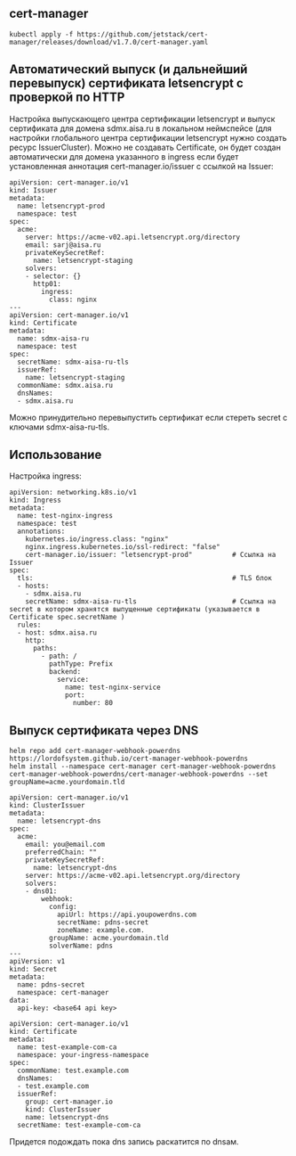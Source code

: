 ## cert-manager

```
kubectl apply -f https://github.com/jetstack/cert-manager/releases/download/v1.7.0/cert-manager.yaml
```

## Автоматический выпуск (и дальнейший перевыпуск) сертификата letsencrypt с проверкой по HTTP

Настройка выпускающего центра сертификации letsencrypt и выпуск сертификата для домена sdmx.aisa.ru в локальном неймспейсе (для настройки глобального центра сертификации letsencrypt нужно создать ресурс IssuerCluster). Можно не создавать Certificate, он будет создан автоматически для домена указанного в ingress если будет установленная аннотация cert-manager.io/issuer с ссылкой на Issuer:

```
apiVersion: cert-manager.io/v1
kind: Issuer
metadata:
  name: letsencrypt-prod
  namespace: test
spec:
  acme:
    server: https://acme-v02.api.letsencrypt.org/directory
    email: sarj@aisa.ru
    privateKeySecretRef:
      name: letsencrypt-staging
    solvers:
    - selector: {}
      http01:
        ingress:
          class: nginx
---
apiVersion: cert-manager.io/v1
kind: Certificate
metadata:
  name: sdmx-aisa-ru
  namespace: test
spec:
  secretName: sdmx-aisa-ru-tls
  issuerRef:
    name: letsencrypt-staging
  commonName: sdmx.aisa.ru
  dnsNames:
  - sdmx.aisa.ru
```

Можно принудительно перевыпустить сертификат если стереть secret c ключами sdmx-aisa-ru-tls.

## Использование

Настройка ingress:

```
apiVersion: networking.k8s.io/v1
kind: Ingress
metadata:
  name: test-nginx-ingress
  namespace: test
  annotations:
    kubernetes.io/ingress.class: "nginx"
    nginx.ingress.kubernetes.io/ssl-redirect: "false"
    cert-manager.io/issuer: "letsencrypt-prod"          # Ссылка на Issuer
spec:
  tls:                                                  # TLS блок
  - hosts:
    - sdmx.aisa.ru
    secretName: sdmx-aisa-ru-tls                        # Ссылка на secret в котором хранятся выпущенные сертификаты (указывается в Certificate spec.secretName )
  rules:
  - host: sdmx.aisa.ru
    http:
      paths:
        - path: /
          pathType: Prefix
          backend:
            service:
              name: test-nginx-service
              port:
                number: 80
```

## Выпуск сертификата через DNS

```
helm repo add cert-manager-webhook-powerdns https://lordofsystem.github.io/cert-manager-webhook-powerdns
helm install --namespace cert-manager cert-manager-webhook-powerdns cert-manager-webhook-powerdns/cert-manager-webhook-powerdns --set groupName=acme.yourdomain.tld
```

```
apiVersion: cert-manager.io/v1
kind: ClusterIssuer
metadata:
  name: letsencrypt-dns
spec:
  acme:
    email: you@email.com
    preferredChain: ""
    privateKeySecretRef:
      name: letsencrypt-dns
    server: https://acme-v02.api.letsencrypt.org/directory
    solvers:
    - dns01:
        webhook:
          config:
            apiUrl: https://api.youpowerdns.com
            secretName: pdns-secret
            zoneName: example.com.
          groupName: acme.yourdomain.tld
          solverName: pdns
---
apiVersion: v1
kind: Secret
metadata:
  name: pdns-secret
  namespace: cert-manager
data:
  api-key: <base64 api key>
```

```
apiVersion: cert-manager.io/v1
kind: Certificate
metadata:
  name: test-example-com-ca
  namespace: your-ingress-namespace
spec:
  commonName: test.example.com
  dnsNames:
  - test.example.com
  issuerRef:
    group: cert-manager.io
    kind: ClusterIssuer
    name: letsencrypt-dns
  secretName: test-example-com-ca
```

Придется подождать пока dns запись раскатится по dnsам.
